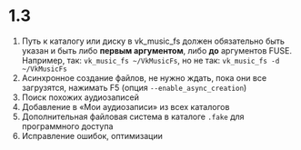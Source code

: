 # 1.3

1. Путь к каталогу или диску в vk_music_fs должен обязательно быть указан и быть либо **первым аргументом**, либо **до** аргументов FUSE. Например, так: `vk_music_fs ~/VkMusicFs`, но не так:  `vk_music_fs -d ~/VkMusicFs`
2. Асинхронное создание файлов, не нужно ждать, пока они все загрузятся, нажимать F5 (опция `--enable_async_creation`)
3. Поиск похожих аудиозаписей
4. Добавление в «Мои аудиозаписи» из всех каталогов
5. Дополнительная файловая система в каталоге `.fake` для программного доступа
6. Исправление ошибок, оптимизации